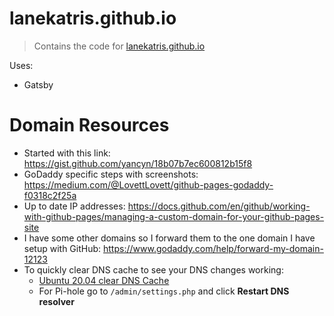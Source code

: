 # lanekatris.github.io
> Contains the code for [lanekatris.github.io](https://lanekatris.github.io)

Uses:
* Gatsby


# Domain Resources
* Started with this link: https://gist.github.com/yancyn/18b07b7ec600812b15f8
* GoDaddy specific steps with screenshots: https://medium.com/@LovettLovett/github-pages-godaddy-f0318c2f25a
* Up to date IP addresses: https://docs.github.com/en/github/working-with-github-pages/managing-a-custom-domain-for-your-github-pages-site
* I have some other domains so I forward them to the one domain I have setup with GitHub: https://www.godaddy.com/help/forward-my-domain-12123
* To quickly clear DNS cache to see your DNS changes working:
    * [Ubuntu 20.04 clear DNS Cache](https://without-brains.net/2020/09/30/flushing-your-dns-cache-on-ubuntu-20-04/)
    * For Pi-hole go to `/admin/settings.php` and click **Restart DNS resolver**
